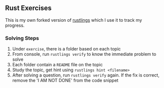 ## Rust Exercises

This is my own forked version of [rustlings](https://github.com/rust-lang/rustlings) which I use it to track my progress.

### Solving Steps

1. Under `exercise`, there is a folder based on each topic
2. From console, run `rustlings verify` to know the immediate problem to solve
3. Each folder contain a `README` file on the topic
4. Study the topic, get hint using `rustlings hint <filename>`
5. After solving a question, run `rustlings verify` again. If the fix is correct, remove the 'I AM NOT DONE' from the code snippet